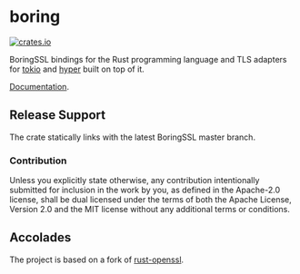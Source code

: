 # boring

[![crates.io](https://img.shields.io/crates/v/openssl.svg)](https://crates.io/crates/boring)

BoringSSL bindings for the Rust programming language and TLS adapters for [tokio](https://github.com/tokio-rs/tokio) 
and [hyper](https://github.com/hyperium/hyper) built on top of it.

[Documentation](https://docs.rs/boring).

## Release Support

The crate statically links with the latest BoringSSL master branch.

### Contribution

Unless you explicitly state otherwise, any contribution intentionally
submitted for inclusion in the work by you, as defined in the Apache-2.0
license, shall be dual licensed under the terms of both the Apache License,
Version 2.0 and the MIT license without any additional terms or conditions.

## Accolades

The project is based on a fork of [rust-openssl](https://github.com/sfackler/rust-openssl).
